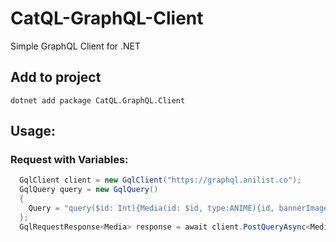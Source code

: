 # CatQL-GraphQL-Client
Simple GraphQL Client for .NET

## Add to project

```dotnetcli
dotnet add package CatQL.GraphQL.Client 
```

## Usage: 

### Request with Variables:

```csharp
  GqlClient client = new GqlClient("https://graphql.anilist.co");
  GqlQuery query = new GqlQuery()
  {
    Query = "query($id: Int){Media(id: $id, type:ANIME){id, bannerImage}}", Variables = "{id: 15125}"
  };
  GqlRequestResponse<Media> response = await client.PostQueryAsync<Media>(query);

```
